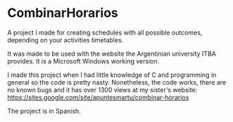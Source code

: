 # CombinarHorarios
A project I made for creating schedules with all possible outcomes, depending on your activities timetables.

It was made to be used with the website the Argentinian university ITBA provides. It is a Microsoft Windows working version.

I made this project when I had little knowledge of C and programming in general so the code is pretty nasty. Nonetheless, the code works, there are no known bugs and it has over 1300 views at my sister's website: https://sites.google.com/site/apuntesmartu/combinar-horarios

The project is in Spanish.